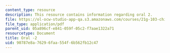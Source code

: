 ```yaml
---
content_type: resource
description: This resource contains information regarding oral 2.
file: https://ol-ocw-studio-app-qa.s3.amazonaws.com/courses/21g-103-chinese-iii-regular-fall-2003/90787e8a76296faa554f6b562fb12c47_MIT21G_103F03_oral_2.pdf
file_type: application/pdf
parent_uid: 05a896cf-e841-059f-05c2-f7aae1322a71
resourcetype: Document
title: Oral -2
uid: 90787e8a-7629-6faa-554f-6b562fb12c47
---
```

